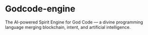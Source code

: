 # Godcode-engine
 The AI-powered Spirit Engine for God Code — a divine programming language merging blockchain, intent, and artificial intelligence.
